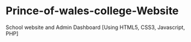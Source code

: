 # Prince-of-wales-college-Website
School website and Admin Dashboard [Using HTML5, CSS3, Javascript, PHP]
